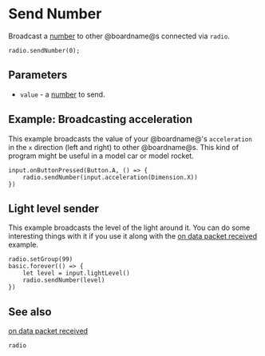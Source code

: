 # Send Number

Broadcast a [number](/types/number) to other @boardname@s connected via `radio`.

```sig
radio.sendNumber(0);
```

## Parameters

* `value` - a [number](/types/number) to send.

## Example: Broadcasting acceleration

This example broadcasts the value of your @boardname@'s `acceleration` in the `x` direction (left and right) to other @boardname@s. This kind of program might be useful in a model car or model rocket.

```blocks
input.onButtonPressed(Button.A, () => {
    radio.sendNumber(input.acceleration(Dimension.X))
})
```

## Light level sender

This example broadcasts the level of the light around it. You can do some interesting things with it if you use it along with the [on data packet received](/reference/radio/on-data-packet-received) example.

```blocks
radio.setGroup(99)
basic.forever(() => {
    let level = input.lightLevel()
    radio.sendNumber(level)
})
```

## See also

[on data packet received](/reference/radio/on-data-packet-received)

```package
radio
```